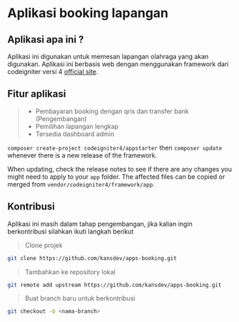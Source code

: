# Aplikasi booking lapangan

## Aplikasi apa ini ?

Aplikasi ini digunakan untuk memesan lapangan olahraga yang akan digunakan. Aplikasi ini berbasis web dengan menggunakan framework dari codeigniter versi 4 [official site](https://codeigniter.com).

## Fitur aplikasi

> - Pembayaran booking dengan qris dan transfer bank (Pengembangan)
> - Pemilihan lapangan lengkap
> - Tersedia dashboard admin

`composer create-project codeigniter4/appstarter` then `composer update` whenever
there is a new release of the framework.

When updating, check the release notes to see if there are any changes you might need to apply
to your `app` folder. The affected files can be copied or merged from
`vendor/codeigniter4/framework/app`.

## Kontribusi

Aplikasi ini masih dalam tahap pengembangan, jika kalian ingin berkontribusi silahkan ikuti langkah berikut

> Clone projek

```bash
git clone https://github.com/kansdev/apps-booking.git
```

> Tambahkan ke repository lokal

```bash
git remote add upstream https://github.com/kansdev/apps-booking.git
```

> Buat branch baru untuk berkontribusi

```bash
git checkout -b <nama-branch>
```
